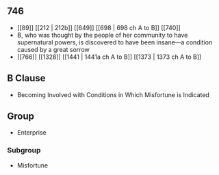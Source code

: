## 746
- [[89]] [[212 | 212b]] [[649]] [[698 | 698 ch A to B]] [[740]] 
- B, who was thought by the people of her community to have supernatural powers, is discovered to have been insane—a condition caused by a great sorrow
- [[766]] [[1328]] [[1441 | 1441a ch A to B]] [[1373 | 1373 ch A to B]] 

## B Clause
- Becoming Involved with Conditions in Which Misfortune is Indicated

## Group
- Enterprise

### Subgroup
- Misfortune

